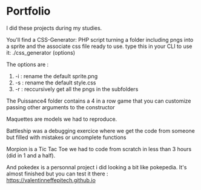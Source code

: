 # Portfolio

I did these projects during my studies.

You'll find a CSS-Generator: PHP script turning a folder including pngs into a sprite and the associate css file ready to use.
type this in your CLI to use it:
./css_generator (options) <folderpath>

The options are : 
1. -i <filename> : rename the default sprite.png
2. -s <filename> : rename the default style.css
3. -r : reccursively get all the pngs in the subfolders

The Puissance4 folder contains a 4 in a row game that you can customize passing other arguments to the constructor

Maquettes are models we had to reproduce.

Battleship was a debugging exercice where we get the code from someone but filled with mistakes or uncomplete functions

Morpion is a Tic Tac Toe we had to code from scratch in less than 3 hours (did in 1 and a half).

And pokedex is a personnal project i did looking a bit like pokepedia. It's almost finished but you can test it there : https://valentinneffepitech.github.io
